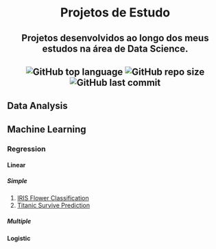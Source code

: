 <h1 align="center">
Projetos de Estudo
</h1>

<h2 align="center">
Projetos desenvolvidos ao longo dos meus estudos na área de Data Science. 
<h2>
  
<p align="center">
  <img alt="GitHub top language" src="https://img.shields.io/github/languages/top/leticiagomescs/Data_Science_Study_Projects">
  <img alt="GitHub repo size" src="https://img.shields.io/github/repo-size/leticiagomescs/Data_Science_Study_Projects"> 
  <img alt="GitHub last commit" src="https://img.shields.io/github/last-commit/leticiagomescs/Data_Science_Study_Projects">
 </p>


## Data Analysis

## Machine Learning
### Regression 
#### Linear
##### Simple
1. [IRIS Flower Classification](https://github.com/leticiagomescs/Data_Science_Study_Projects/tree/master/Regression/Linear/Simple/Iris_Flower_Classification)
2. [Titanic Survive Prediction](https://github.com/leticiagomescs/Projetos-de-Estudo/tree/master/Titanic%20Survive%20Prediction)
##### Multiple 
#### Logistic



